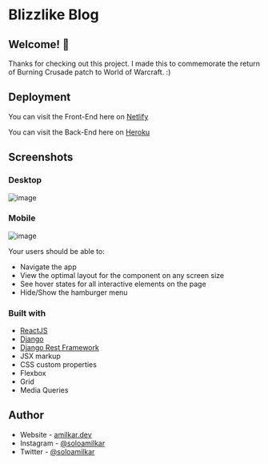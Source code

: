 # Blizzlike Blog

## Welcome! 👋

Thanks for checking out this project. I made this to commemorate the return of Burning Crusade patch to World of Warcraft. :)

## Deployment

You can visit the Front-End here on [Netlify](https://blizzlike.netlify.app)

You can visit the Back-End here on [Heroku](https://blizzlike.herokuapp.com)

## Screenshots

### Desktop

![image](https://user-images.githubusercontent.com/71573508/120938808-ff61dc00-c6d1-11eb-8090-81ecfc7a0744.png)

### Mobile

![image](https://user-images.githubusercontent.com/71573508/120938864-4354e100-c6d2-11eb-867c-4a45085cb936.png)

Your users should be able to:

- Navigate the app
- View the optimal layout for the component on any screen size
- See hover states for all interactive elements on the page
- Hide/Show the hamburger menu


### Built with

- [ReactJS](https://reactjs.org)
- [Django](https://www.djangoproject.com/)
- [Django Rest Framework](https://www.django-rest-framework.org/)
- JSX markup
- CSS custom properties
- Flexbox
- Grid
- Media Queries

## Author

- Website - [amilkar.dev](https://amilkar.dev)
- Instagram - [@soloamilkar](https://www.instagram.com/soloamilkar)
- Twitter - [@soloamilkar](https://www.twitter.com/soloamilkar)
